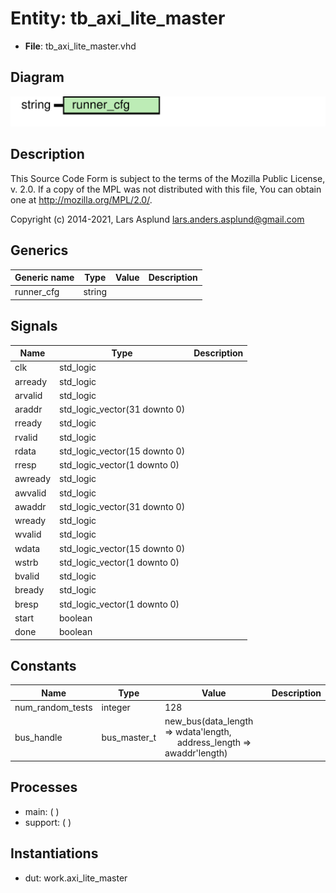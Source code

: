 # Entity: tb_axi_lite_master

- **File**: tb_axi_lite_master.vhd
## Diagram

![Diagram](tb_axi_lite_master.svg "Diagram")
## Description

 This Source Code Form is subject to the terms of the Mozilla Public
 License, v. 2.0. If a copy of the MPL was not distributed with this file,
 You can obtain one at http://mozilla.org/MPL/2.0/.

 Copyright (c) 2014-2021, Lars Asplund lars.anders.asplund@gmail.com
## Generics

| Generic name | Type   | Value | Description |
| ------------ | ------ | ----- | ----------- |
| runner_cfg   | string |       |             |
## Signals

| Name    | Type                          | Description |
| ------- | ----------------------------- | ----------- |
| clk     | std_logic                     |             |
| arready | std_logic                     |             |
| arvalid | std_logic                     |             |
| araddr  | std_logic_vector(31 downto 0) |             |
| rready  | std_logic                     |             |
| rvalid  | std_logic                     |             |
| rdata   | std_logic_vector(15 downto 0) |             |
| rresp   | std_logic_vector(1 downto 0)  |             |
| awready | std_logic                     |             |
| awvalid | std_logic                     |             |
| awaddr  | std_logic_vector(31 downto 0) |             |
| wready  | std_logic                     |             |
| wvalid  | std_logic                     |             |
| wdata   | std_logic_vector(15 downto 0) |             |
| wstrb   | std_logic_vector(1 downto 0)  |             |
| bvalid  | std_logic                     |             |
| bready  | std_logic                     |             |
| bresp   | std_logic_vector(1 downto 0)  |             |
| start   | boolean                       |             |
|  done   | boolean                       |             |
## Constants

| Name             | Type         | Value                                                                                                                                                      | Description |
| ---------------- | ------------ | ---------------------------------------------------------------------------------------------------------------------------------------------------------- | ----------- |
| num_random_tests | integer      |  128                                                                                                                                                       |             |
| bus_handle       | bus_master_t |  new_bus(data_length => wdata'length,<br><span style="padding-left:20px">                                                 address_length => awaddr'length) |             |
## Processes
- main: (  )
- support: (  )
## Instantiations

- dut: work.axi_lite_master
